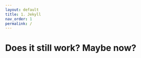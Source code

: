 ```yaml
---
layout: default
title: 1. Jekyll
nav_order: 1
permalink: /
---
```


# Does it still work? Maybe now?